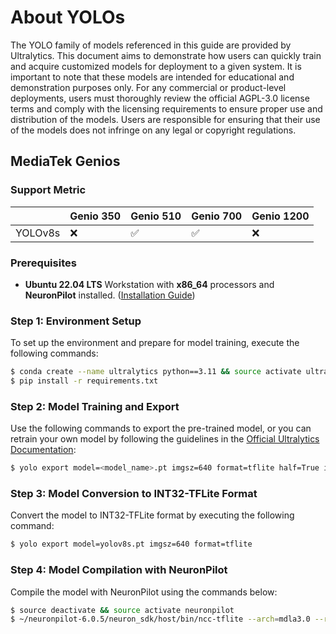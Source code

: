 # About YOLOs

The YOLO family of models referenced in this guide are provided by Ultralytics. This document aims to demonstrate how users can quickly train and acquire customized models for deployment to a given system. It is important to note that these models are intended for educational and demonstration purposes only. For any commercial or product-level deployments, users must thoroughly review the official AGPL-3.0 license terms and comply with the licensing requirements to ensure proper use and distribution of the models. Users are responsible for ensuring that their use of the models does not infringe on any legal or copyright regulations.

## MediaTek Genios

### Support Metric

|          | Genio 350          | Genio 510          | Genio 700          | Genio 1200         |
|----------|--------------------|--------------------|--------------------|--------------------|
| YOLOv8s  | :x:                | :white_check_mark: | :white_check_mark: | :x:                |

### Prerequisites

* **Ubuntu 22.04 LTS** Workstation with **x86_64** processors and **NeuronPilot** installed. ([Installation Guide](https://r300-ai.github.io/ITRI-AI-Hub/docs/pages/compiler/neuronpilot.html))

### Step 1: Environment Setup
To set up the environment and prepare for model training, execute the following commands:

```bash
$ conda create --name ultralytics python==3.11 && source activate ultralytics
$ pip install -r requirements.txt
```

### Step 2: Model Training and Export
Use the following commands to export the pre-trained model, or you can retrain your own model by following the guidelines in the [Official Ultralytics Documentation](https://docs.ultralytics.com/modes/train/#usage-examples):

```bash
$ yolo export model=<model_name>.pt imgsz=640 format=tflite half=True int8=True
```

### Step 3: Model Conversion to INT32-TFLite Format
Convert the model to INT32-TFLite format by executing the following command:

```bash
$ yolo export model=yolov8s.pt imgsz=640 format=tflite
```

### Step 4: Model Compilation with NeuronPilot
Compile the model with NeuronPilot using the commands below:

```bash
$ source deactivate && source activate neuronpilot
$ ~/neuronpilot-6.0.5/neuron_sdk/host/bin/ncc-tflite --arch=mdla3.0 --relax-fp32 ./yolov8s_saved_model/yolov8s_float32.tflite
```


